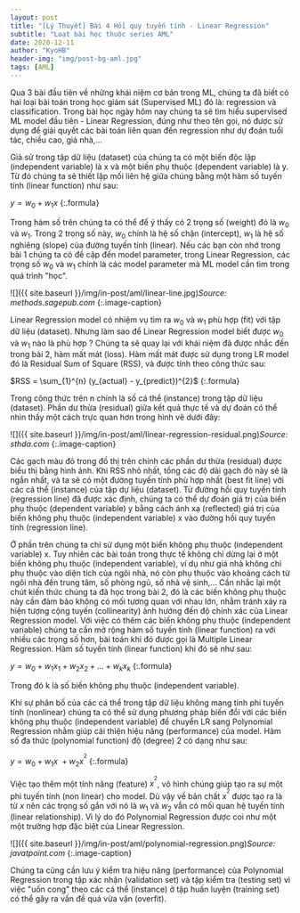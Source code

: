 ```yaml
---
layout: post
title: "[Lý Thuyết] Bài 4 Hồi quy tuyến tính - Linear Regression"
subtitle: "Loạt bài học thuộc series AML"
date: 2020-12-11
author: "KyoHB"
header-img: "img/post-bg-aml.jpg"
tags: [AML]
---
```


Qua 3 bài đầu tiên về những khái niệm cơ bản trong ML, chúng ta đã biết có hai loại bài toán trong học giám sát (Supervised ML) đó là: regression và classification. Trong bài học ngày hôm 
nay chúng ta sẽ tìm hiểu supervised ML model đầu tiên - Linear Regression, đúng như theo tên gọi, nó được sử dụng để giải quyết các bài toán liên quan đến regression như dự đoán tuổi tác, chiều cao, giá nhà,...


Giả sử trong tập dữ liệu (dataset) của chúng ta có một biến độc lập (independent variable) là x và một biến phụ thuộc (dependent variable) là y. Từ đó chúng ta sẽ thiết lập mối liên hệ giữa chúng bằng một hàm số tuyến tính (linear function) như sau:

$y = w_{0} + w_{1}x$
{:.formula}

Trong hàm số trên chúng ta có thể để ý thấy có 2 trọng số (weight) đó là $w_{0}$ và $w_{1}$. Trong 2 trọng số này, $w_{0}$ chính là hệ số chặn (intercept), $w_{1}$ là hệ số nghiêng (slope) của đường tuyến tính (linear). 
Nếu các bạn còn nhớ trong bài 1 chúng ta có đề cập đến model parameter, trong Linear Regression, các trọng số $w_{0}$ và $w_{1}$ chính là các model parameter mà ML model cần tìm trong quá trình "học".

![]({{ site.baseurl }}/img/in-post/aml/linear-line.jpg)*Source: methods.sagepub.com*
{:.image-caption}

Linear Regression model có nhiệm vụ tìm ra $w_{0}$ và $w_{1}$ phù hợp (fit) với tập dữ liệu (dataset). Nhưng làm sao để Linear Regression model biết được $w_{0}$ và $w_{1}$ nào là phù hợp ? Chúng ta sẽ quay lại với khái niệm đã được nhắc đến trong bài 2, hàm mất mát (loss). Hàm mất mát được sử dụng trong LR model đó là Residual Sum of Square (RSS), và được tính theo công thức sau:

$RSS = \sum_{1}^{n} (y_{actual} - y_{predict})^{2}$
{:.formula}

Trong công thức trên n chính là số cá thể (instance) trong tập dữ liệu (dataset). Phần dư thừa (residual) giữa kết quả thực tế và dự đoán có thể nhìn thấy một cách trực quan hơn trong hình vẽ dưới đây:

![]({{ site.baseurl }}/img/in-post/aml/linear-regression-residual.png)*Source: sthda.com*
{:.image-caption}


Các gạch màu đỏ trong đồ thị trên chính các phần dư thừa (residual) được biểu thị bằng hình ảnh. Khi RSS nhỏ nhất, tổng các độ dài gạch đỏ này sẽ là ngắn nhất, và ta sẽ có một đường tuyến tính phù hợp nhất (best fit line) với các cá thể (instance) của tập dự liệu (dataset). Từ đường hồi quy tuyến tính (regression line) đã được xác định, chúng ta có thể dự đoán giá trị của biến phụ thuộc (dependent variable) y bằng cách ánh xạ (reflected) giá trị của biến không phụ thuộc (independent variable) x vào đường hồi quy tuyến tính (regression line).

Ở phần trên chúng ta chỉ sử dụng một biến không phụ thuộc (independent variable) x. Tuy nhiên các bài toán trong thực tế không chỉ dừng lại ở một biến không phụ thuộc (independent variable), ví dụ như giá nhà không chỉ phụ thuộc vào diện tích của ngôi nhà, nó còn phụ thuộc vào khoảng cách từ ngôi nhà đến trung tâm, số phòng ngủ, số nhà vệ sinh,... 
Cần nhắc lại một chút kiến thức chúng ta đã học trong bài 2, đó là các biến không phụ thuộc này cần đảm bảo không có mối tương quan với nhau lớn, nhằm tránh xảy ra hiện tượng cộng tuyến (collinearity) ảnh hướng đến độ chính xác của Linear Regression model. Với việc có thêm các biến không phụ thuộc (independent variable) chúng ta cần mở rộng hàm số tuyến tính (linear function) ra với nhiều các trọng số hơn, bài toán khi đó được gọi là Multiple Linear Regression. Hàm số tuyến tính (linear function) khi đó sẽ như sau:


$y = w_{0} + w_{1}x_{1} + w_{2}x_{2} +...+ w_{k}x_{k}$
{:.formula}

Trong đó k là số biến không phụ thuộc (independent variable).

Khi sự phân bố của các cá thể trong tập dữ liệu không mang tính phi tuyến tính (nonlinear) chúng ta có thể sử dụng phương pháp biến đổi với các biến không phụ thuộc (independent variable) để chuyển LR sang Polynomial Regression nhằm giúp cải thiện hiệu năng (performance) của model. Hàm số đa thức (polynomial function) độ (degree) 2 có dạng như sau:

$y = w_{0} + w_{1}x\ + w_{2}x^{^{2}}$
{:.formula}

Việc tạo thêm một tính năng (feature) $x^{^{2}}$, vô hình chúng giúp tạo ra sự một phi tuyến tính (non linear) cho model. Dù vậy về bản chất $x^{^{2}}$ được tạo ra là từ $x$ nên các trọng số gắn với nó là $w_{1}$ và $w_{2}$ vẫn có mối quan hệ tuyến tính (linear relationship). Vì lý do đó Polynomial Regression được coi như một một trường hợp đặc biệt của Linear Regression.

![]({{ site.baseurl }}/img/in-post/aml/polynomial-regression.png)*Source: javatpoint.com*
{:.image-caption}

Chúng ta cũng cần lưu ý kiểm tra hiệu năng (performance) của Polynomial Regression trong tập xác nhận (validation set) và tập kiểm tra (testing set) vì việc "uốn cong" theo các cá thể (instance) ở tập huấn luyện (training set) có thể gây ra vấn đề quá vừa vặn (overfit).
